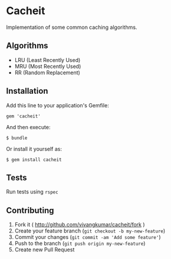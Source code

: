 # Cacheit

Implementation of some common caching algorithms.

## Algorithms

- LRU (Least Recently Used)
- MRU (Most Recently Used)
- RR (Random Replacement)

## Installation

Add this line to your application's Gemfile:

    gem 'cacheit'

And then execute:

    $ bundle

Or install it yourself as:

    $ gem install cacheit

## Tests

Run tests using `rspec`

## Contributing

1. Fork it ( http://github.com/vivangkumar/cacheit/fork )
2. Create your feature branch (`git checkout -b my-new-feature`)
3. Commit your changes (`git commit -am 'Add some feature'`)
4. Push to the branch (`git push origin my-new-feature`)
5. Create new Pull Request
